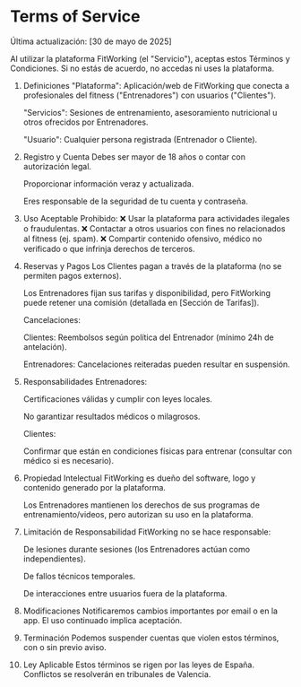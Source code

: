 # Terms of Service

Última actualización: [30 de mayo de 2025]

Al utilizar la plataforma FitWorking (el "Servicio"), aceptas estos Términos y Condiciones. Si no estás de acuerdo, no accedas ni uses la plataforma.

1. Definiciones
   "Plataforma": Aplicación/web de FitWorking que conecta a profesionales del fitness ("Entrenadores") con usuarios ("Clientes").

   "Servicios": Sesiones de entrenamiento, asesoramiento nutricional u otros ofrecidos por Entrenadores.

   "Usuario": Cualquier persona registrada (Entrenador o Cliente).

2. Registro y Cuenta
   Debes ser mayor de 18 años o contar con autorización legal.

   Proporcionar información veraz y actualizada.

   Eres responsable de la seguridad de tu cuenta y contraseña.

3. Uso Aceptable
   Prohibido:
   ❌ Usar la plataforma para actividades ilegales o fraudulentas.
   ❌ Contactar a otros usuarios con fines no relacionados al fitness (ej. spam).
   ❌ Compartir contenido ofensivo, médico no verificado o que infrinja derechos de terceros.

4. Reservas y Pagos
   Los Clientes pagan a través de la plataforma (no se permiten pagos externos).

   Los Entrenadores fijan sus tarifas y disponibilidad, pero FitWorking puede retener una comisión (detallada en [Sección de Tarifas]).

   Cancelaciones:

   Clientes: Reembolsos según política del Entrenador (mínimo 24h de antelación).

   Entrenadores: Cancelaciones reiteradas pueden resultar en suspensión.

5. Responsabilidades
   Entrenadores:

   Certificaciones válidas y cumplir con leyes locales.

   No garantizar resultados médicos o milagrosos.

   Clientes:

   Confirmar que están en condiciones físicas para entrenar (consultar con médico si es necesario).

6. Propiedad Intelectual
   FitWorking es dueño del software, logo y contenido generado por la plataforma.

   Los Entrenadores mantienen los derechos de sus programas de entrenamiento/videos, pero autorizan su uso en la plataforma.

7. Limitación de Responsabilidad
   FitWorking no se hace responsable:

   De lesiones durante sesiones (los Entrenadores actúan como independientes).

   De fallos técnicos temporales.

   De interacciones entre usuarios fuera de la plataforma.

8. Modificaciones
   Notificaremos cambios importantes por email o en la app. El uso continuado implica aceptación.

9. Terminación
   Podemos suspender cuentas que violen estos términos, con o sin previo aviso.

10. Ley Aplicable
   Estos términos se rigen por las leyes de España. Conflictos se resolverán en tribunales de Valencia.